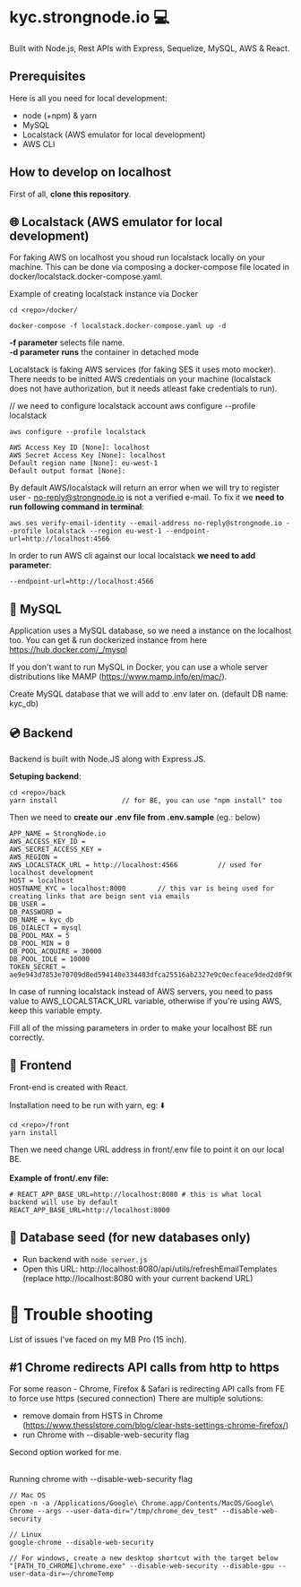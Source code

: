 # kyc.strongnode.io 💻
Built with Node.js, Rest APIs with Express, Sequelize, MySQL, AWS & React.

##  Prerequisites
Here is all you need for local development:
- node (+npm) & yarn
- MySQL
- Localstack (AWS emulator for local development)
- AWS CLI

## How to develop on localhost

First of all, **clone this repository**.

## 🌐 Localstack (AWS emulator for local development)

For faking AWS on localhost you shoud run localstack locally on your machine. This can be done via composing a docker-compose file located in docker/localstack.docker-compose.yaml.

Example of creating localstack instance via Docker
```
cd <repo>/docker/

docker-compose -f localstack.docker-compose.yaml up -d
```

**-f parameter** selects file name.<br>
**-d parameter runs** the container in detached mode


Localstack is faking AWS services (for faking SES it uses moto mocker). There needs to be initted AWS credentials on your machine (localstack does not have authorization, but it needs atleast fake credentials to run).

// we need to configure localstack account
aws configure --profile localstack


```
aws configure --profile localstack

AWS Access Key ID [None]: localhost
AWS Secret Access Key [None]: localhost
Default region name [None]: eu-west-1
Default output format [None]: 
```


By default AWS/localstack will return an error when we will try to register user - no-reply@strongnode.io is not a verified e-mail.
To fix it we **need to run following command in terminal**:

    aws ses verify-email-identity --email-address no-reply@strongnode.io --profile localstack --region eu-west-1 --endpoint-url=http://localhost:4566

In order to run AWS cli against our local localstack **we need to add parameter**:
```
--endpoint-url=http://localhost:4566
```

## 💽 MySQL
Application uses a MySQL database, so we need a instance on the localhost too.
You can get & run dockerized instance from here https://hub.docker.com/_/mysql

If you don't want to run MySQL in Docker, you can use a whole server distributions like MAMP (https://www.mamp.info/en/mac/).

Create MySQL database that we will add to .env later on. (default DB name: kyc_db)

## 💿 Backend
Backend is built with Node.JS along with Express.JS.

**Setuping backend**:

    cd <repo>/back
    yarn install 				// for BE, you can use "npm install" too

Then we need to **create our .env file from .env.sample** (eg.: below)

    APP_NAME = StrongNode.io
    AWS_ACCESS_KEY_ID =
    AWS_SECRET_ACCESS_KEY =
    AWS_REGION =
    AWS_LOCALSTACK_URL = http://localhost:4566          // used for localhost development
    HOST = localhost
	HOSTNAME_KYC = localhost:8000        // this var is being used for creating links that are beign sent via emails
    DB_USER =
    DB_PASSWORD =
    DB_NAME = kyc_db
    DB_DIALECT = mysql
    DB_POOL_MAX = 5
    DB_POOL_MIN = 0
    DB_POOL_ACQUIRE = 30000
    DB_POOL_IDLE = 10000
    TOKEN_SECRET = ae9e943d7853e70709d8ed594140e334403dfca25516ab2327e9c0ecfeace9ded2d0f9031f860f08dc4a3044e562d511f5a24d55b574ef530bd8e1571418c6c9

In case of running localstack instead of AWS servers, you need to pass value to AWS_LOCALSTACK_URL variable, otherwise if you're using AWS, keep this variable empty.

Fill all of the missing parameters in order to make your localhost BE run correctly.

## 📀 Frontend

Front-end is created with React.

Installation need to be run with yarn, eg: ⬇️

    cd <repo>/front
    yarn install


Then we need change URL address in front/.env file to point it on our local BE.<br><br>
**Example of front/.env file:**

```
# REACT_APP_BASE_URL=http://localhost:8080 # this is what local backend will use by default
REACT_APP_BASE_URL=http://localhost:8000
```


## 📀 Database seed (for new databases only)

 - Run backend with `node server.js`
 - Open this URL: http://localhost:8080/api/utils/refreshEmailTemplates
 	(replace http://localhost:8080 with your current backend URL)


# 🔫 Trouble shooting
List of issues I've faced on my MB Pro (15 inch).

## #1 Chrome redirects API calls from http to https
For some reason - Chrome, Firefox & Safari is redirecting API calls from FE to force use https (secured connection)
There are multiple solutions:
- remove domain from HSTS in Chrome (https://www.thesslstore.com/blog/clear-hsts-settings-chrome-firefox/)
- run Chrome with --disable-web-security flag

Second option worked for me.<br><br>


Running chrome with --disable-web-security flag
```
// Mac OS
open -n -a /Applications/Google\ Chrome.app/Contents/MacOS/Google\ Chrome --args --user-data-dir="/tmp/chrome_dev_test" --disable-web-security

// Linux
google-chrome --disable-web-security

// For windows, create a new desktop shortcut with the target below
"[PATH_TO_CHROME]\chrome.exe" --disable-web-security --disable-gpu --user-data-dir=~/chromeTemp
```


